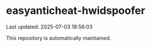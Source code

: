 # easyanticheat-hwidspoofer

Last updated: 2025-07-03 18:56:03

This repository is automatically maintained.
